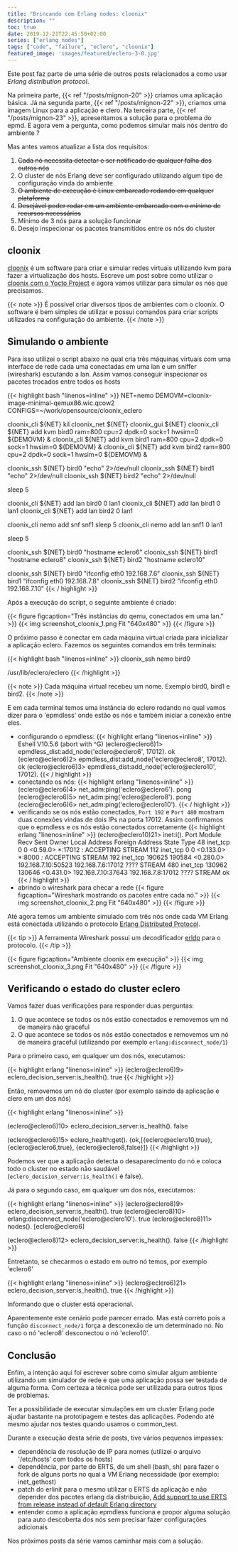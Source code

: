 ```yaml
---
title: "Brincando com Erlang nodes: cloonix"
description: ""
toc: true
date: 2019-12-21T22:45:50+02:00
series: ["erlang nodes"] 
tags: ["code", "failure", "eclero", "cloonix"]
featured_image: 'images/featured/eclero-3-0.jpg'
---
```


Este post faz parte de uma série de outros posts relacionados a como usar _Erlang distribution protocol_.

Na primeira parte, {{< ref "/posts/mignon-20" >}} criamos uma aplicação básica. Já na segunda parte, {{< ref "/posts/mignon-22" >}}, criamos uma imagem Linux para a aplicação e clero. Na terceira parte, {{< ref "/posts/mignon-23" >}}, apresentamos a solução para o problema do epmd. E agora vem a pergunta, como podemos simular mais nós dentro do ambiente ?

Mas antes vamos atualizar a lista dos requisitos:

1. ~~Cada nó necessita detectar e ser notificado de qualquer falha dos outros nós~~
2. O cluster de nós Erlang deve ser configurado utilizando algum tipo de configuração vinda do ambiente
3. ~~O ambiente de execução é Linux embarcado rodando em qualquer plataforma~~
4. ~~Desejável poder rodar em um ambiente embarcado com o mínimo de recursos necessários~~
5. Mínimo de 3 nós para a solução funcionar
6. Desejo inspecionar os pacotes transmitidos entre os nós do cluster

## cloonix

[cloonix](https://clownix.net/) é um software para criar e simular redes virtuais utilizando kvm para fazer a virtualização dos hosts. Escreve um post sobre como utilizar o [cloonix com o Yocto Project](https://yocto-way.joaohf.tk/posts/way_0/) e agora vamos utilizar para simular os nós que precisamos.

{{< note >}}
É possível criar diversos tipos de ambientes com o cloonix. O software é bem simples de utilizar e possui comandos para criar scripts utilizados na configuração do ambiente.
{{< /note >}}

## Simulando o ambiente

Para isso utilizei o script abaixo no qual cria três máquinas virtuais com uma interface de rede cada uma conectadas em uma lan e um sniffer (wireshark) escutando a lan. Assim vamos conseguir inspecionar os pacotes trocados entre todos os hosts

{{< highlight bash "linenos=inline" >}}
NET=nemo
DEMOVM=cloonix-image-minimal-qemux86.wic.qcow2
CONFIGS=~/work/opensource/cloonix_eclero

cloonix_cli ${NET} kil
cloonix_net ${NET}
cloonix_gui ${NET}
cloonix_cli ${NET} add kvm bird0 ram=800 cpu=2 dpdk=0 sock=1 hwsim=0 ${DEMOVM} &
cloonix_cli ${NET} add kvm bird1 ram=800 cpu=2 dpdk=0 sock=1 hwsim=0 ${DEMOVM} &
cloonix_cli ${NET} add kvm bird2 ram=800 cpu=2 dpdk=0 sock=1 hwsim=0 ${DEMOVM} &

cloonix_ssh ${NET} bird0 "echo" 2>/dev/null
cloonix_ssh ${NET} bird1 "echo" 2>/dev/null
cloonix_ssh ${NET} bird2 "echo" 2>/dev/null

sleep 5

cloonix_cli ${NET} add lan bird0 0 lan1
cloonix_cli ${NET} add lan bird1 0 lan1
cloonix_cli ${NET} add lan bird2 0 lan1

cloonix_cli nemo add snf snf1
sleep 5
cloonix_cli nemo add lan snf1 0 lan1

sleep 5

cloonix_ssh ${NET} bird0 "hostname eclero6"
cloonix_ssh ${NET} bird1 "hostname eclero8"
cloonix_ssh ${NET} bird2 "hostname eclero10"

cloonix_ssh ${NET} bird0 "ifconfig eth0 192.168.7.6"
cloonix_ssh ${NET} bird1 "ifconfig eth0 192.168.7.8"
cloonix_ssh ${NET} bird2 "ifconfig eth0 192.168.7.10"
{{< / highlight >}}

Após a execução do script, o seguinte ambiente é criado:

{{< figure figcaption="Três instâncias do qemu, conectados em uma lan." >}}
  {{< img screenshot_cloonix_1.png Fit "640x480" >}}
{{< /figure >}}

O próximo passo é conectar em cada máquina virtual criada para inicializar a aplicação eclero. Fazemos os seguintes comandos em três terminais:

{{< highlight bash "linenos=inline" >}}
cloonix_ssh nemo bird0

/usr/lib/eclero/eclero
{{< /highlight >}}

{{< note >}}
Cada máquina virtual recebeu um nome. Exemplo bird0, bird1 e bird2.
{{< /note >}}

E em cada terminal temos uma instância do eclero rodando no qual vamos dizer para o 'epmdless' onde estão os nós e também iniciar a conexão entre eles.

* configurando o epmdless:
{{< highlight erlang "linenos=inline" >}}
Eshell V10.5.6  (abort with ^G)
(eclero@eclero6)1> epmdless_dist:add_node('eclero@eclero6', 17012).
ok                 
(eclero@eclero6)2> epmdless_dist:add_node('eclero@eclero8', 17012).
ok
(eclero@eclero6)3> epmdless_dist:add_node('eclero@eclero10', 17012).
{{< / highlight >}}
* conectando os nós:
{{< highlight erlang "linenos=inline" >}}
(eclero@eclero6)4> net_adm:ping('eclero@eclero6').
pong
(eclero@eclero6)5> net_adm:ping('eclero@eclero8').
pong
(eclero@eclero6)6> net_adm:ping('eclero@eclero10').
{{< / highlight >}}
* verificando se os nós estão conectados, `Port 192` e `Port 480` mostram duas conexões vindas de dois IPs na porta 17012. Assim confirmamos que o epmdless e os nós estão conectados corretamente
{{< highlight erlang "linenos=inline" >}}
(eclero@eclero10)21> inet:i().
Port Module   Recv   Sent   Owner     Local Address      Foreign Address   State     Type
48   inet_tcp 0      0      <0.59.0>  *:17012            *:*               ACCEPTING STREAM
112  inet_tcp 0      0      <0.133.0> *:8000             *:*               ACCEPTING STREAM
192  inet_tcp 190625 190584 <0.280.0> 192.168.7.10:50523 192.168.7.6:17012 ????      STREAM
480  inet_tcp 130962 130646 <0.431.0> 192.168.7.10:37643 192.168.7.8:17012 ????      STREAM
ok
{{< / highlight >}}
* abrindo o wireshark para checar a rede
{{< figure figcaption="Wireshark mostrando os pacotes entre cada nó." >}}
  {{< img screenshot_cloonix_2.png Fit "640x480" >}}
{{< /figure >}}

Até agora temos um ambiente simulado com três nós onde cada VM Erlang está conectada utilizando o protocolo [Erlang Distributed Protocol](http://erlang.org/doc/apps/erts/erl_dist_protocol.html).

{{< tip >}}
A ferramenta Wireshark possui um decodificador [erldp](https://www.wireshark.org/docs/dfref/e/erldp.html) para o protocolo.
{{< /tip >}}

{{< figure figcaption="Ambiente cloonix em execução" >}}
  {{< img screenshot_cloonix_3.png Fit "640x480" >}}
{{< /figure >}}

## Verificando o estado do cluster eclero

Vamos fazer duas verificações para responder duas perguntas:

1. O que acontece se todos os nós estão conectados e removemos um nó de maneira não graceful
2.  O que acontece se todos os nós estão conectados e removemos um nó de maneira graceful (utilizando por exemplo `erlang:disconnect_node/1`)

Para o primeiro caso, em qualquer um dos nós, executamos:

{{< highlight erlang "linenos=inline" >}}
(eclero@eclero6)9> eclero_decision_server:is_health().
true
{{< /highlight >}}

Então, removemos um nó do cluster (por exemplo saindo da aplicação e clero em um dos nós)

{{< highlight erlang "linenos=inline" >}}

(eclero@eclero6)10> eclero_decision_server:is_health().
false

(eclero@eclero6)15> eclero_health:get().
{ok,[{eclero@eclero10,true},
     {eclero@eclero6,true},
     {eclero@eclero8,false}]}
{{< /highlight >}}

Podemos ver que a aplicação detecta o desaparecimento do nó e coloca todo o cluster no estado não saudável (`eclero_decision_server:is_health()` é false).

Já para o segundo caso, em qualquer um dos nós, executamos:

{{< highlight erlang "linenos=inline" >}}
(eclero@eclero8)9> eclero_decision_server:is_health().
true
(eclero@eclero8)10> erlang:disconnect_node('eclero@eclero10').
true
(eclero@eclero8)11> nodes().
[eclero@eclero6]

(eclero@eclero8)12> eclero_decision_server:is_health().
false
{{< /highlight >}}

Entretanto, se checarmos o estado em outro nó temos, por exemplo 'eclero6'

{{< highlight erlang "linenos=inline" >}}
(eclero@eclero6)21> eclero_decision_server:is_health().
true
{{< /highlight >}}

Informando que o cluster está operacional.

Aparentemente este cenário pode parecer errado. Mas está correto pois a função `disconnect_node/1` força a desconexão de um determinado nó. No caso o nó 'eclero8' desconectou o nó 'eclero10'.

## Conclusão

Enfim, a intenção aqui foi escrever sobre como simular algum ambiente utilizando um simulador de rede e que uma aplicação possa ser testada de alguma forma. Com certeza a técnica pode ser utilizada para outros tipos de problemas.

Ter a possibilidade de executar simulações em um cluster Erlang pode ajudar bastante na prototipagem e testes das aplicações. Podendo até mesmo ajudar nos testes quando usamos o common_test.

Durante a execução desta série de posts, tive vários pequenos impasses:

* dependência de resolução de IP para nomes (utilizei o arquivo '/etc/hosts' com todos os hosts)
* dependência, por parte do ERTS, de um shell (bash, sh) para fazer o fork de alguns ports no qual a VM Erlang necessidade (por exemplo: inet_gethost)
* patch do erlinit para o mesmo utilizar o ERTS da aplicação e não depender dos pacotes erlang da distribuição, [Add support to use ERTS from release instead of default Erlang directory](https://github.com/nerves-project/erlinit/pull/59)
* entender como a aplicação epmdless funciona e propor alguma solução para auto descoberta dos nós sem precisar fazer configurações adicionais

Nos próximos posts da série vamos caminhar mais com a solução.
